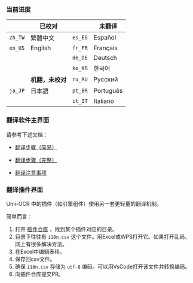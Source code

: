 ### 当前进度

|         | 已校对           |         | 未翻译    |
| ------- | ---------------- | ------- | --------- |
| `zh_TW` | 繁體中文         | `es_ES` | Español   |
| `en_US` | English          | `fr_FR` | Français  |
|         |                  | `de_DE` | Deutsch   |
|         |                  | `ko_KR` | 한국어    |
|         | **机翻，未校对** | `ru_RU` | Русский   |
| `ja_JP` | 日本語           | `pt_BR` | Português |
|         |                  | `it_IT` | Italiano  |

### 翻译软件主界面

请参考下述文档：

- [翻译步骤（简易）](翻译步骤（简易）.md)

- [翻译步骤（完整）](翻译步骤（完整）.md)

- [翻译注意事项](翻译注意事项.md)

### 翻译插件界面

Umi-OCR 中的插件（如引擎组件）使用另一套更轻量的翻译机制。

简单而言：
1. 打开 [插件仓库](https://github.com/hiroi-sora/Umi-OCR_plugins) ，找到某个插件对应的目录。
2. 目录下往往有 `i18n.csv` 这个文件。用Excel或WPS打开它。如果打开乱码，网上有很多解决方法。
3. 在Excel中编辑表格。
4. 保存回csv文件。
5. 确保 `i18n.csv` 存储为 `utf-8` 编码。可以用VsCode打开该文件并转换编码。
6. 向插件仓库提交PR。